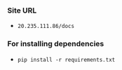 ### Site URL
- ` 20.235.111.86/docs `
### For installing dependencies
- `pip install -r requirements.txt`
